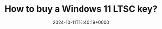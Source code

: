---
title: "How to buy a Windows 11 LTSC key?"
description: "Individual users typically cannot directly buy a Windows 11 LTSC key. Here we explained why regular versions are more suitable to individual users."
image: "images/post/2024/10/rui-silvestre-3CXR8yZ4WdA-unsplash.jpg"
date: "2024-10-11T16:40:19+0000"
categories: ["Resources"]
tags: ["Windows 10", "Windows 11", "Windows 11 LTSC"]
type: "regular" # available types: [featured/regular]
draft: false
sitemapExclude: false
---